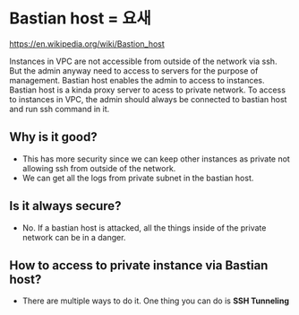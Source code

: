 # Bastian host = 요새
https://en.wikipedia.org/wiki/Bastion_host

Instances in VPC are not accessible from outside of the network via ssh. But the admin anyway need to access to servers for the purpose of management. Bastian host enables the admin to access to instances.
Bastian host is a kinda proxy server to acess to private network. To access to instances in VPC, the admin should always be connected to bastian host and run ssh command in it.

## Why is it good?
- This has more security since we can keep other instances as private not allowing ssh from outside of the network.
- We can get all the logs from private subnet in the bastian host.

## Is it always secure?
- No. If a bastian host is attacked, all the things inside of the private network can be in a danger.

## How to access to private instance via Bastian host?
- There are multiple ways to do it. One thing you can do is **SSH Tunneling**
